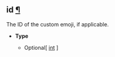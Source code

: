 ## id [¶](https://discordpy.readthedocs.io/en/stable/api.html#discord.PartialEmoji.id)

The ID of the custom emoji, if applicable.

- **Type**

	- Optional[ [int](https://docs.python.org/3/library/functions.html#int) ]